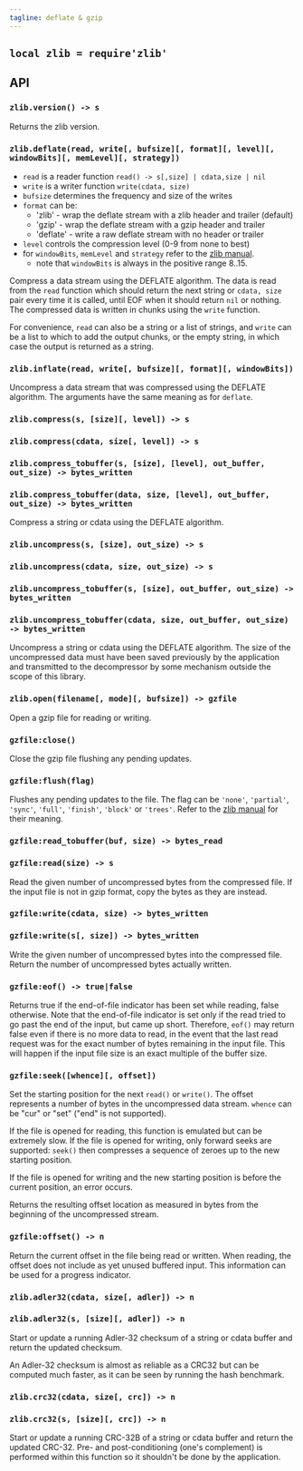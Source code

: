 ```yaml
---
tagline: deflate & gzip
---
```


## `local zlib = require'zlib'`

## API

### `zlib.version() -> s`

Returns the zlib version.

### `zlib.deflate(read, write[, bufsize][, format][, level][, windowBits][, memLevel][, strategy])`

  * `read` is a reader function `read() -> s[,size] | cdata,size | nil`
  * `write` is a writer function `write(cdata, size)`
  * `bufsize` determines the frequency and size of the writes
  * `format` can be:
    * 'zlib' - wrap the deflate stream with a zlib header and trailer (default)
    * 'gzip' - wrap the deflate stream with a gzip header and trailer
    * 'deflate' - write a raw deflate stream with no header or trailer
  * `level` controls the compression level (0-9 from none to best)
  * for `windowBits`, `memLevel` and `strategy` refer to the [zlib manual].
    * note that `windowBits` is always in the positive range 8..15.

Compress a data stream using the DEFLATE algorithm. The data is read from the
`read` function which should return the next string or `cdata, size` pair
every time it is called, until EOF when it should return `nil` or nothing.
The compressed data is written in chunks using the `write` function.

For convenience, `read` can also be a string or a list of strings, and `write`
can be a list to which to add the output chunks, or the empty string, in which
case the output is returned as a string.

### `zlib.inflate(read, write[, bufsize][, format][, windowBits])`

Uncompress a data stream that was compressed using the DEFLATE algorithm.
The arguments have the same meaning as for `deflate`.

### `zlib.compress(s, [size][, level]) -> s`
### `zlib.compress(cdata, size[, level]) -> s`
### `zlib.compress_tobuffer(s, [size], [level], out_buffer, out_size) -> bytes_written`
### `zlib.compress_tobuffer(data, size, [level], out_buffer, out_size) -> bytes_written`

Compress a string or cdata using the DEFLATE algorithm.

### `zlib.uncompress(s, [size], out_size) -> s`
### `zlib.uncompress(cdata, size, out_size) -> s`
### `zlib.uncompress_tobuffer(s, [size], out_buffer, out_size) -> bytes_written`
### `zlib.uncompress_tobuffer(cdata, size, out_buffer, out_size) -> bytes_written`

Uncompress a string or cdata using the DEFLATE algorithm. The size of the uncompressed data must have been saved previously by the application and transmitted to the decompressor by some mechanism outside the scope of this library.

### `zlib.open(filename[, mode][, bufsize]) -> gzfile`

Open a gzip file for reading or writing.

### `gzfile:close()`

Close the gzip file flushing any pending updates.

### `gzfile:flush(flag)`

Flushes any pending updates to the file. The flag can be `'none'`, `'partial'`, `'sync'`, `'full'`, `'finish'`, `'block'` or `'trees'`. Refer to the [zlib manual] for their meaning.

### `gzfile:read_tobuffer(buf, size) -> bytes_read`
### `gzfile:read(size) -> s`

Read the given number of uncompressed bytes from the compressed file. If the input file is not in gzip format, copy the bytes as they are instead.

### `gzfile:write(cdata, size) -> bytes_written`
### `gzfile:write(s[, size]) -> bytes_written`

Write the given number of uncompressed bytes into the compressed file. Return the number of uncompressed bytes actually written.

### `gzfile:eof() -> true|false`

Returns true if the end-of-file indicator has been set while reading, false otherwise. Note that the end-of-file indicator is set only if the read tried to go past the end of the input, but came up short. Therefore, `eof()` may return false even if there is no more data to read, in the event that the last read request was for the exact number of bytes remaining in the input file. This will happen if the input file size is an exact multiple of the buffer size.

### `gzfile:seek([whence][, offset])`

Set the starting position for the next `read()` or `write()`. The offset represents a number of bytes in the uncompressed data stream. `whence` can be "cur" or "set" ("end" is not supported).

If the file is opened for reading, this function is emulated but can be extremely slow. If the file is opened for writing, only forward seeks are supported: `seek()` then compresses a sequence of zeroes up to the new starting position.

If the file is opened for writing and the new starting position is before the current position, an error occurs.

Returns the resulting offset location as measured in bytes from the beginning of the uncompressed stream.

### `gzfile:offset() -> n`

Return the current offset in the file being read or written. When reading, the offset does not include as yet unused buffered input. This information can be used for a progress indicator.

### `zlib.adler32(cdata, size[, adler]) -> n`
### `zlib.adler32(s, [size][, adler]) -> n`

Start or update a running Adler-32 checksum of a string or cdata buffer and return the updated checksum.

An Adler-32 checksum is almost as reliable as a CRC32 but can be computed much faster, as it can be seen by running the hash benchmark.

### `zlib.crc32(cdata, size[, crc]) -> n`
### `zlib.crc32(s, [size][, crc]) -> n`

Start or update a running CRC-32B of a string or cdata buffer and return the updated CRC-32. Pre- and post-conditioning (one's complement) is performed within this function so it shouldn't be done by the application.


[zlib manual]: http://www.zlib.net/manual.html
